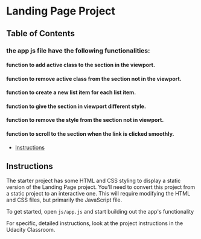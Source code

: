 # Landing Page Project

## Table of Contents
### the app js file have the following functionalities:
#### function to add active class to the section in the viewport.
#### function to remove active class from the section not in the viewport. 
#### function to create a new list item for each list item.
#### function to give the section in viewport different style. 
#### function to remove the style from the section not in viewport.
#### function to scroll to the section when the link is clicked smoothly. 

* [Instructions](#instructions)

## Instructions

The starter project has some HTML and CSS styling to display a static version of the Landing Page project. You'll need to convert this project from a static project to an interactive one. This will require modifying the HTML and CSS files, but primarily the JavaScript file.

To get started, open `js/app.js` and start building out the app's functionality

For specific, detailed instructions, look at the project instructions in the Udacity Classroom.
